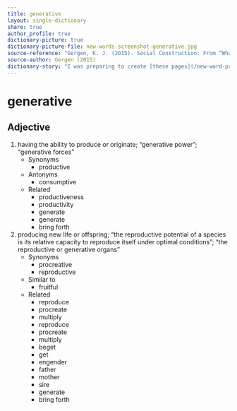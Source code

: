 ```yaml
---
title: generative
layout: single-dictionary
share: true
author_profile: true
dictionary-picture: true
dictionary-picture-file: new-words-screenshot-generative.jpg
source-reference: "Gergen, K. J. (2015). Social Construction: From “What is” to “What Could Be.” _In An Invitation to Social Construction_ (pp. 1–33). SAGE Publications. https://doi.org/https://dx.doi.org/10.4135/9781473921276"
source-author: Gergen (2015)
dictionary-story: "I was preparing to create [these pages](/new-word-project/) and so I was trying to find an interesting word in one of my recent readings."
---
```

# generative


## Adjective

1. having the ability to produce or originate; “generative power”; “generative forces”
	- Synonyms
		- productive
	- Antonyms
		- consumptive
	- Related
		- productiveness
		- productivity
		- generate
		- generate
		- bring forth
2. producing new life or offspring; “the reproductive potential of a species is its relative capacity to reproduce itself under optimal conditions”; “the reproductive or generative organs”
	- Synonyms
		- procreative
		- reproductive
	- Similar to
		- fruitful
	- Related
		- reproduce
		- procreate
		- multiply
		- reproduce
		- procreate
		- multiply
		- beget
		- get
		- engender
		- father
		- mother
		- sire
		- generate
		- bring forth
